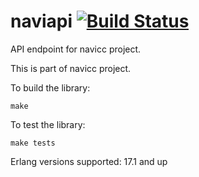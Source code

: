 naviapi [![Build Status](https://travis-ci.org/baden/naviapi.png)](https://travis-ci.org/baden/naviapi)
=======

API endpoint for navicc project.

This is part of navicc project.

To build the library:

    make

To test the library:

    make tests

Erlang versions supported: 17.1 and up
